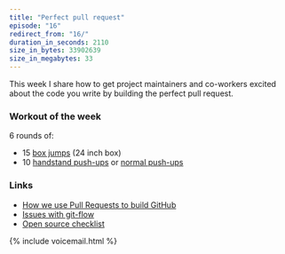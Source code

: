 ```yaml
---
title: "Perfect pull request"
episode: "16"
redirect_from: "16/"
duration_in_seconds: 2110
size_in_bytes: 33902639
size_in_megabytes: 33
---
```


This week I share how to get project maintainers and co-workers excited about the code you write by building the perfect pull request.

### Workout of the week

6 rounds of:

- 15 [box jumps](https://www.youtube.com/watch?v=lE_z2wvC4oI) (24 inch box)
- 10 [handstand push-ups](https://www.youtube.com/watch?v=cy57JXGDjxQ) or [normal push-ups](https://www.youtube.com/watch?v=M1IfJmVjKW0)

### Links

- [How we use Pull Requests to build GitHub](https://github.com/blog/1124-how-we-use-pull-requests-to-build-github)
- [Issues with git-flow](http://scottchacon.com/2011/08/31/github-flow.html)
- [Open source checklist](http://www.healthyhacker.com/2014/08/25/open-source-checklist)

{% include voicemail.html %}
